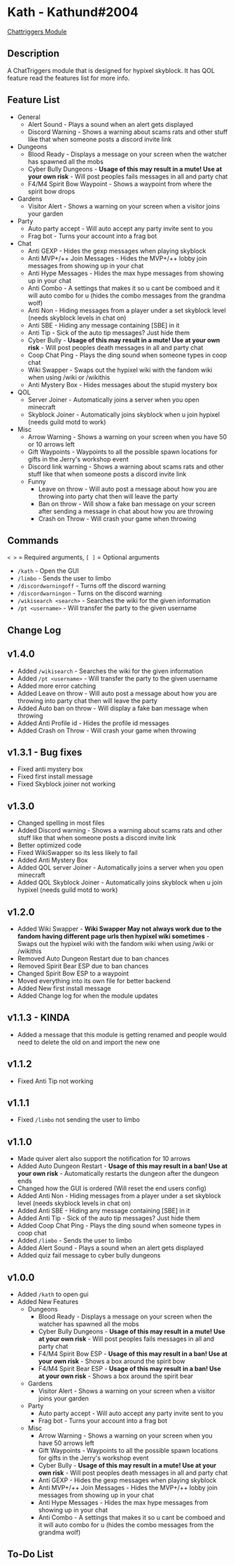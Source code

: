 # Kath - Kathund#2004

[Chattriggers Module](https://www.chattriggers.com/modules/v/Kath)

## Description

A ChatTriggers module that is designed for hypixel skyblock. It has QOL feature read the features list for more info.

## Feature List

- General
  - Alert Sound - Plays a sound when an alert gets displayed
  - Discord Warning - Shows a warning about scams rats and other stuff like that when someone posts a discord invite link
- Dungeons
  - Blood Ready - Displays a message on your screen when the watcher has spawned all the mobs
  - Cyber Bully Dungeons - **Usage of this may result in a mute! Use at your own risk** - Will post peoples fails messages in all and party chat
  - F4/M4 Spirit Bow Waypoint - Shows a waypoint from where the spirit bow drops
- Gardens
  - Visitor Alert - Shows a warning on your screen when a visitor joins your garden
- Party
  - Auto party accept - Will auto accept any party invite sent to you
  - Frag bot - Turns your account into a frag bot
- Chat
  - Anti GEXP - Hides the gexp messages when playing skyblock
  - Anti MVP+/++ Join Messages - Hides the MVP+/++ lobby join messages from showing up in your chat
  - Anti Hype Messages - Hides the max hype messages from showing up in your chat
  - Anti Combo - A settings that makes it so u cant be comboed and it will auto combo for u (hides the combo messages from the grandma wolf)
  - Anti Non - Hiding messages from a player under a set skyblock level (needs skyblock levels in chat on)
  - Anti SBE - Hiding any message containing \[SBE\] in it
  - Anti Tip - Sick of the auto tip messages? Just hide them
  - Cyber Bully - **Usage of this may result in a mute! Use at your own risk** - Will post peoples death messages in all and party chat
  - Coop Chat Ping - Plays the ding sound when someone types in coop chat
  - Wiki Swapper - Swaps out the hypixel wiki with the fandom wiki when using /wiki or /wikithis
  - Anti Mystery Box - Hides messages about the stupid mystery box
- QOL
  - Server Joiner - Automatically joins a server when you open minecraft
  - Skyblock Joiner - Automatically joins skyblock when u join hypixel (needs guild motd to work)
- Misc
  - Arrow Warning - Shows a warning on your screen when you have 50 or 10 arrows left
  - Gift Waypoints - Waypoints to all the possible spawn locations for gifts in the Jerry's workshop event
  - Discord link warning - Shows a warning about scams rats and other stuff like that when someone posts a discord invite link
  - Funny
    - Leave on throw - Will auto post a message about how you are throwing into party chat then will leave the party
    - Ban on throw - Will show a fake ban message on your screen after sending a message in chat about how you are throwing
    - Crash on Throw - Will crash your game when throwing

## Commands

`< >` = Required arguments, `[ ]` = Optional arguments

- `/kath` - Open the GUI
- `/limbo` - Sends the user to limbo
- `/discordwarningoff` - Turns off the discord warning
- `/discordwarningon` - Turns on the discord warning
- `/wikisearch <search>` - Searches the wiki for the given information
- `/pt <username>` - Will transfer the party to the given username

## Change Log

## v1.4.0

- Added `/wikisearch` - Searches the wiki for the given information
- Added `/pt <username>` - Will transfer the party to the given username
- Added more error catching
- Added Leave on throw - Will auto post a message about how you are throwing into party chat then will leave the party
- Added Auto ban on throw - Will display a fake ban message when throwing
- Added Anti Profile id - Hides the profile id messages
- Added Crash on Throw - Will crash your game when throwing

## v1.3.1 - Bug fixes

- Fixed anti mystery box
- Fixed first install message
- Fixed Skyblock joiner not working 

## v1.3.0

- Changed spelling in most files
- Added Discord warning - Shows a warning about scams rats and other stuff like that when someone posts a discord invite link
- Better optimized code
- Fixed WikiSwapper so its less likely to fail
- Added Anti Mystery Box
- Added QOL server Joiner - Automatically joins a server when you open minecraft
- Added QOL Skyblock Joiner - Automatically joins skyblock when u join hypixel (needs guild motd to work)

## v1.2.0

- Added Wiki Swapper - **Wiki Swapper May not always work due to the fandom having different page urls then hypixel wiki sometimes** - Swaps out the hypixel wiki with the fandom wiki when using /wiki or /wikithis
- Removed Auto Dungeon Restart due to ban chances
- Removed Spirit Bear ESP due to ban chances
- Changed Spirit Bow ESP to a waypoint
- Moved everything into its own file for better backend
- Added New first install message
- Added Change log for when the module updates

## v1.1.3 - KINDA

- Added a message that this module is getting renamed and people would need to delete the old on and import the new one

## v1.1.2

- Fixed Anti Tip not working

## v1.1.1

- Fixed `/limbo` not sending the user to limbo

## v1.1.0

- Made quiver alert also support the notification for 10 arrows
- Added Auto Dungeon Restart - **Usage of this may result in a ban! Use at your own risk** - Automatically restarts the dungeon after the dungeon ends
- Changed how the GUI is ordered (Will reset the end users config)
- Added Anti Non - Hiding messages from a player under a set skyblock level (needs skyblock levels in chat on)
- Added Anti SBE - Hiding any message containing \[SBE\] in it
- Added Anti Tip - Sick of the auto tip messages? Just hide them
- Added Coop Chat Ping - Plays the ding sound when someone types in coop chat
- Added `/limbo` - Sends the user to limbo
- Added Alert Sound - Plays a sound when an alert gets displayed
- Added quiz fail message to cyber bully dungeons

## v1.0.0

- Added `/kath` to open gui
- Added New Features
  - Dungeons
    - Blood Ready - Displays a message on your screen when the watcher has spawned all the mobs
    - Cyber Bully Dungeons - **Usage of this may result in a mute! Use at your own risk** - Will post peoples fails messages in all and party chat
    - F4/M4 Spirit Bow ESP - **Usage of this may result in a ban! Use at your own risk** - Shows a box around the spirit bow
    - F4/M4 Spirit Bear ESP - **Usage of this may result in a ban! Use at your own risk** - Shows a box around the spirit bear
  - Gardens
    - Visitor Alert - Shows a warning on your screen when a visitor joins your garden
  - Party
    - Auto party accept - Will auto accept any party invite sent to you
    - Frag bot - Turns your account into a frag bot
  - Misc
    - Arrow Warning - Shows a warning on your screen when you have 50 arrows left
    - Gift Waypoints - Waypoints to all the possible spawn locations for gifts in the Jerry's workshop event
    - Cyber Bully - **Usage of this may result in a mute! Use at your own risk** - Will post peoples death messages in all and party chat
    - Anti GEXP - Hides the gexp messages when playing skyblock
    - Anti MVP+/++ Join Messages - Hides the MVP+/++ lobby join messages from showing up in your chat
    - Anti Hype Messages - Hides the max hype messages from showing up in your chat
    - Anti Combo - A settings that makes it so u cant be comboed and it will auto combo for u (hides the combo messages from the grandma wolf)

## To-Do List
